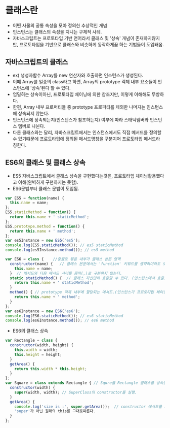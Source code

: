 # 클래스란
- 어떤 사물의 공통 속성을 모아 정의한 추상적인 개념
- 인스턴스는 클래스의 속성을 지니는 구체적 사례.
- 자바스크립트는 프로토타입 기반 언어라서 클래스 및 '상속' 개념이 존재하지않지만, 프로토타입을 기반으로 클래스와 비슷하게 동작하게끔 하는 기법들이 도입돼옴.



## 자바스크립트의 클래스
- ex) 생성자함수 Array를 new 연산자와 호출하면 인스턴스가 생성된다.
- 이떄 Array를 일종의 class라고 하면, Array의 prototype 객체 내부 요소들이 인스턴스에 '상속'된다 할 수 있다.
- 엄밀히는 상속이아닌, 프로토타입 체이닝에 의한 참조지만, 이렇게 이해해도 무방하다.
- 한편, Array 내부 프로퍼티들 중 prototype 프로퍼티를 제외한 나머지는 인스턴스에 상속되지 않는다.
- 인스턴스에 상속되는지(인스턴스가 참조하는지) 여부에 따라 스태틱멤버와 인스턴스 멤버로 나뉜다.
- 다른 클래스와는 달리, 자바스크립트에서는 인스턴스에서도 직접 메서드를 정의할 수 있기떄문에 프로도타입에 정의된 메서드명칭을 구분지어 프로토타입 메서드라 칭한다.



## ES6의 클래스 및 클래스 상속
- ES5 자바스크립트에서 클래스 상속을 구현했다는것은, 프로토타입 체이닝활용했다고 이해(완벽하게 구현하지는 못함).
- ES6문법부터 클래스 문법이 도입됨.
```js
var ES5 = function(name) {
  this.name = name;
};
ES5.staticMethod = function() {
  return this.name + ' staticMethod';
};
ES5.prototype.method = function() {
  return this.name + ' method';
};
var es5Instance = new ES5('es5');
console.log(ES5.staticMethod()); // es5 staticMethod
console.log(es5Instance.method()); // es5 method

var ES6 = class {    //중괄호 묶음 내부가 클래스 본문 영역
  constructor(name) {   // 클래스 본문에서는 'function' 키워드를 생략하더라도 모두 메서드로 인식.
    this.name = name;     
  }  // 메서드와 다음 메서드 사이를 콤마(,)로 구분하지 않는다.
  static staticMethod() {  // 클래스 자신만이 호출할 수 있다. (인스턴스에서 호출불가)
    return this.name + ' staticMethod';
  }
  method() { // prototype 객체 내부에 할당되는 메서드.(인스턴스가 프로토타입 체이닝을통해 자신의 것처럼 호출할 수 있는 메서드)
    return this.name + ' method';
  }
};
var es6Instance = new ES6('es6');
console.log(ES6.staticMethod()); // es6 staticMethod
console.log(es6Instance.method()); // es6 method
```

- ES6의 클래스 상속
```js
var Rectangle = class {
  constructor(width, height) {
    this.width = width;
    this.height = height;
  }
  getArea() {
    return this.width * this.height;
  }
};
var Square = class extends Rectangle { // Squre를 Rectangle 클래스를 상속받는 SubClass로 설정. 상속 끝.
  constructor(width) {
    super(width, width); // SuperClass의 constructor를 실행.
  }
  getArea() {
    console.log('size is :', super.getArea());  // constructor 메서드를 제외한 다른 메서드에서는 super 키워드를 마치 객체처럼 사용할 수 있고, 호출한 메서드의 this는 
    'super'가 아닌 원래의 this를 그대로따른다.
  }
};
```


